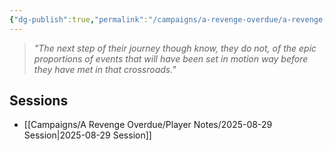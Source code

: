 ```yaml
---
{"dg-publish":true,"permalink":"/campaigns/a-revenge-overdue/a-revenge-overdue/"}
---
```


> *"The next step of their journey though know, they do not, of the epic proportions of events that will have been set in motion way before they have met in that crossroads."*

## Sessions
- [[Campaigns/A Revenge Overdue/Player Notes/2025-08-29 Session\|2025-08-29 Session]]
